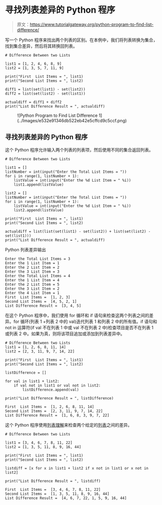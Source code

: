# 寻找列表差异的 Python 程序

> 原文：<https://www.tutorialgateway.org/python-program-to-find-list-difference/>

写一个 Python 程序来找出两个列表的区别。在本例中，我们将列表转换为集合，找到集合差异，然后将其转换回列表。

```
# Difference Between two Lists

list1 = [1, 2, 4, 6, 8, 9]
list2 = [1, 3, 5, 7, 11, 9]

print("First  List Items = ", list1)
print("Second List Items = ", list2)

diff1 = list(set(list1) - set(list2))
diff2 = list(set(list2) - set(list1))

actualdiff = diff1 + diff2
print("List Difference Result = ", actualdiff)
```

<figure class="wp-block-image size-large">![Python Program to Find List Difference 1](../Images/e532e91346db522eb42e5cffcd9c5ccf.png)</figure>

## 寻找列表差异的 Python 程序

这个 Python 程序允许输入两个列表的列表项，然后使用不同的集合返回列表。

```
# Difference Between two Lists

list1 = []
listNumber = int(input("Enter the Total List Items = "))
for i in range(1, listNumber + 1):
    listValue = int(input("Enter the %d List Item = " %i))
    list1.append(listValue)

list2 = []
listNumber = int(input("Enter the Total List Items = "))
for i in range(1, listNumber + 1):
    listValue = int(input("Enter the %d List Item = " %i))
    list2.append(listValue)

print("First  List Items = ", list1)
print("Second List Items = ", list2)

actualdiff = list(list(set(list1) - set(list2)) + list(set(list2) - set(list1)))
print("List Difference Result = ", actualdiff)
```

Python 列表差异输出

```
Enter the Total List Items = 3
Enter the 1 List Item = 1
Enter the 2 List Item = 2
Enter the 3 List Item = 3
Enter the Total List Items = 4
Enter the 1 List Item = 4
Enter the 2 List Item = 5
Enter the 3 List Item = 2
Enter the 4 List Item = 1
First  List Items =  [1, 2, 3]
Second List Items =  [4, 5, 2, 1]
List Difference Result =  [3, 4, 5]
```

在这个 Python 程序中，我们使用 for 循环和 if 语句来检查这两个列表之间的差异。for 循环(列表 1 +列表 2 中的 val)迭代列表 1 和列表 2 中的所有值。if 语句和 not in 运算符(if val 不在列表 1 中或 val 不在列表 2 中)检查项目是否不在列表 1 或列表 2 中。如果为真，则将该项目追加或添加到列表差异中。

```
# Difference Between two Lists
list1 = [1, 2, 6, 8, 11, 14]
list2 = [2, 3, 11, 9, 7, 14, 22]

print("First  List Items = ", list1)
print("Second List Items = ", list2)

listDifference = []

for val in list1 + list2:
    if val not in list1 or val not in list2:
        listDifference.append(val)

print("List Difference Result = ", listDifference)
```

```
First  List Items =  [1, 2, 6, 8, 11, 14]
Second List Items =  [2, 3, 11, 9, 7, 14, 22]
List Difference Result =  [1, 6, 8, 3, 9, 7, 22]
```

这个 Python 程序使用[列表理解](https://www.tutorialgateway.org/python-list-comprehensions/)来检查两个给定的[列表](https://www.tutorialgateway.org/python-list/)之间的差异。

```
# Difference Between two Lists

list1 = [3, 4, 6, 7, 8, 11, 22]
list2 = [1, 3, 5, 11, 8, 9, 16, 44]

print("First  List Items = ", list1)
print("Second List Items = ", list2)

listdiff = [x for x in list1 + list2 if x not in list1 or x not in list2]

print("List Difference Result = ", listdiff)
```

```
First  List Items =  [3, 4, 6, 7, 8, 11, 22]
Second List Items =  [1, 3, 5, 11, 8, 9, 16, 44]
List Difference Result =  [4, 6, 7, 22, 1, 5, 9, 16, 44]
```